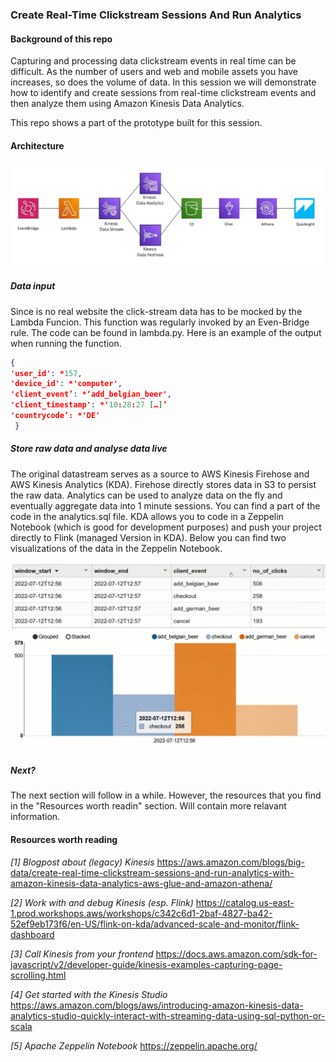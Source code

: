 ### Create Real-Time Clickstream Sessions And Run Analytics

#### Background of this repo

Capturing and processing data clickstream events in real time can be difficult. As the number of users and web and mobile assets you have increases, so does the volume of data. In this session we will demonstrate how to identify and create sessions from real-time clickstream events and then analyze them using Amazon Kinesis Data Analytics.

This repo shows a part of the prototype built for this session.

#### Architecture

![alt text](architecture.JPG "Architecture")

##### Data input

Since is no real website the click-stream data has to be mocked by the Lambda Funcion. This function was regularly invoked by an Even-Bridge rule. The code can be found in lambda.py. Here is an example of the output when running the function.
```json
{
'user_id': *157, 
'device_id': *'computer',
'client_event’: *‘add_belgian_beer',
'client_timestamp': *'10:28:27 […]’
'countrycode’: *'DE' 
 }
```

##### Store raw data and analyse data live

The original datastream serves as a source to AWS Kinesis Firehose and AWS Kinesis Analytics (KDA). Firehose directly stores data in S3 to persist the raw data. Analytics can be used to analyze data on the fly and eventually aggregate data into 1 minute sessions. You can find a part of the code in the analytics.sql file.
KDA allows you to code in a Zeppelin Notebook (which is good for development purposes) and push your project directly to Flink (managed Version in KDA). Below you can find two visualizations of the data in the Zeppelin Notebook.

![alt text](kda_zeppelin_01.JPG "Zeppelin 01")
![alt text](kda_zeppelin_02.JPG "Zeppelin 02")

##### Next?
The next section will follow in a while. However, the resources that you find in the "Resources worth readin" section. Will contain more relavant information.


#### Resources worth reading

*[1] Blogpost about (legacy) Kinesis*
https://aws.amazon.com/blogs/big-data/create-real-time-clickstream-sessions-and-run-analytics-with-amazon-kinesis-data-analytics-aws-glue-and-amazon-athena/ 

*[2] Work with and debug Kinesis (esp. Flink)*
https://catalog.us-east-1.prod.workshops.aws/workshops/c342c6d1-2baf-4827-ba42-52ef9eb173f6/en-US/flink-on-kda/advanced-scale-and-monitor/flink-dashboard

*[3] Call Kinesis from your frontend*
https://docs.aws.amazon.com/sdk-for-javascript/v2/developer-guide/kinesis-examples-capturing-page-scrolling.html

*[4] Get started with the Kinesis Studio*
https://aws.amazon.com/blogs/aws/introducing-amazon-kinesis-data-analytics-studio-quickly-interact-with-streaming-data-using-sql-python-or-scala

*[5] Apache Zeppelin Notebook*
https://zeppelin.apache.org/
